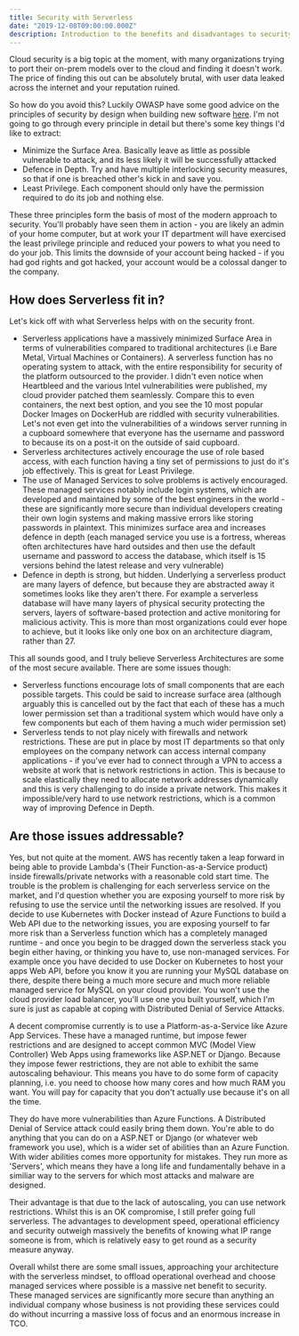 ```yaml
---
title: Security with Serverless 
date: "2019-12-08T09:00:00.000Z"
description: Introduction to the benefits and disadvantages to security when using serverless
---
```

Cloud security is a big topic at the moment, with many organizations trying to port their on-prem models over to the cloud and finding it doesn't work. The price of finding this out can be absolutely brutal, with user data leaked across the internet and your reputation ruined. 

So how do you avoid this? Luckily OWASP have some good advice on the principles of security by design when building new software [here](https://www.owasp.org/index.php/Security_by_Design_Principles). I'm not going to go through every principle in detail but there's some key things I'd like to extract:
* Minimize the Surface Area. Basically leave as little as possible vulnerable to attack, and its less likely it will be successfully attacked
* Defence in Depth. Try and have multiple interlocking security measures, so that if one is breached other's kick in and save you.
* Least Privilege. Each component should only have the permission required to do its job and nothing else.

These three principles form the basis of most of the modern approach to security. You'll probably have seen them in action - you are likely an admin of your home computer, but at work your IT department will have exercised the least privilege principle and reduced your powers to what you need to do your job. This limits the downside of your account being hacked - if you had god rights and got hacked, your account would be a colossal danger to the company. 
## How does Serverless fit in? 
Let's kick off with what Serverless helps with on the security front. 
* Serverless applications have a massively minimized Surface Area in terms of vulnerabilities compared to traditional architectures (i.e Bare Metal, Virtual Machines or Containers). A serverless function has no operating system to attack, with the entire responsibility for security of the platform outsourced to the provider. I didn't even notice when Heartbleed and the various Intel vulnerabilities were published, my cloud provider patched them seamlessly. Compare this to even containers, the next best option, and you see the 10 most popular Docker Images on DockerHub are riddled with security vulnerabilities. Let's not even get into the vulnerabilities of a windows server running in a cupboard somewhere that everyone has the username and password to because its on a post-it on the outside of said cupboard. 
* Serverless architectures actively encourage the use of role based access, with each function having a tiny set of permissions to just do it's job effectively. This is great for Least Privilege. 
* The use of Managed Services to solve problems is actively encouraged. These managed services notably include login systems, which are developed and maintained by some of the best engineers in the world - these are significantly more secure than individual developers creating their own login systems and making massive errors like storing passwords in plaintext. This minimizes surface area and increases defence in depth (each managed service you use is a fortress, whereas often architectures have hard outsides and then use the default username and password to access the database, which itself is 15 versions behind the latest release and very vulnerable)
* Defence in depth is strong, but hidden. Underlying a serverless product are many layers of defence, but because they are abstracted away it sometimes looks like they aren't there. For example a serverless database will have many layers of physical security protecting the servers, layers of software-based protection and active monitoring for malicious activity. This is more than most organizations could ever hope to achieve, but it looks like only one box on an architecture diagram, rather than 27. 

This all sounds good, and I truly believe Serverless Architectures are some of the most secure available. There are some issues though: 
* Serverless functions encourage lots of small components that are each possible targets. This could be said to increase surface area (although arguably this is cancelled out by the fact that each of these has a much lower permission set than a traditional system which would have only a few components but each of them having a much wider permission set)
* Serverless tends to not play nicely with firewalls and network restrictions. These are put in place by most IT departments so that only employees on the company network can access internal company applications - if you've ever had to connect through a VPN to access a website at work that is network restrictions in  action. This is because to scale elastically they need to allocate network addresses dynamically and this is very challenging to do inside a private network. This makes it impossible/very hard to use network restrictions, which is a common way of improving Defence in Depth. 

## Are those issues addressable?
Yes, but not quite at the moment. AWS has recently taken a leap forward in being able to provide Lambda's (Their Function-as-a-Service product) inside firewalls/private networks with a reasonable cold start time. The trouble is the problem is challenging for each serverless service on the market, and I'd question whether you are exposing yourself to more risk by refusing to use the service until the networking issues are resolved. If you decide to use Kubernetes with Docker instead of Azure Functions to build a Web API due to the networking issues, you are exposing yourself to far more risk than a Serverless function which has a completely managed runtime - and once you begin to be dragged down the serverless stack you begin either having, or thinking you have to, use non-managed services. For example once you have decided to use Docker on Kubernetes to host your apps Web API, before you know it you are running your MySQL database on there, despite there being a much more secure and much more reliable managed service for MySQL on your cloud provider. You won't use the cloud provider load balancer, you'll use one you built yourself, which I'm sure is just as capable at coping with Distributed Denial of Service Attacks. 

A decent compromise currently is to use a Platform-as-a-Service like Azure App Services. These have a managed runtime, but impose fewer restrictions and are designed to accept common MVC (Model View Controller) Web Apps using frameworks like ASP.NET or Django. Because they impose fewer restrictions, they are not able to exhibit the same autoscaling behaviour. This means you have to do some form of capacity planning, i.e. you need to choose how many cores and how much RAM you want. You will pay for capacity that you don't actually use because it's on all the time. 

They do have more vulnerabilities than Azure Functions. A Distributed Denial of Service attack could easily bring them down. You're able to do anything that you can do on a ASP.NET or Django (or whatever web framework you use), which is a wider set of abilities than an Azure Function. With wider abilities comes more opportunity for mistakes. They run more as 'Servers', which means they have a long life and fundamentally behave in a similiar way to the servers for which most attacks and malware are designed. 

Their advantage is that due to the lack of autoscaling, you can use network restrictions. Whilst this is an OK compromise, I still prefer going full serverless. The advantages to development speed, operational efficiency and security outweigh massively the benefits of knowing what IP range someone is from, which is relatively easy to get round as a security measure anyway.

Overall whilst there are some small issues, approaching your architecture with the serverless mindset, to offload operational overhead and choose managed services where possible is a massive net benefit to security. These managed services are significantly more secure than anything an individual company whose business is not providing these services could do without incurring a massive loss of focus and an enormous increase in TCO. 